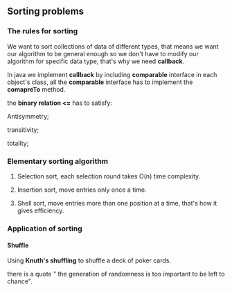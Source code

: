 ## Sorting problems

### The rules for sorting
We want to sort collections of data of different types, that means we want our algorithm to be general enough so we don't have to modify our algorithm for specific data type, that's why we need **callback**.

In java we implement **callback** by including **comparable** interface in each object's class, all the **comparable** interface has to implement the **comapreTo** method.

the **binary relation <=** has to satisfy:

Antisymmetry;

transitivity;

totality;

### Elementary sorting algorithm

1) Selection sort, each selection round takes O(n) time complexity.

2) Insertion sort, move entries only once a time.

3) Shell sort, move entries more than one position at a time, that's how it gives efficiency.

### Application of sorting

#### Shuffle

Using **Knuth's shuffling** to shuffle a deck of poker cards.

there is a quote " the generation of randomness is too important to be left to chance".





